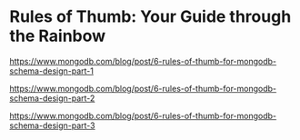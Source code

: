 # Rules of Thumb: Your Guide through the Rainbow

https://www.mongodb.com/blog/post/6-rules-of-thumb-for-mongodb-schema-design-part-1

https://www.mongodb.com/blog/post/6-rules-of-thumb-for-mongodb-schema-design-part-2

https://www.mongodb.com/blog/post/6-rules-of-thumb-for-mongodb-schema-design-part-3